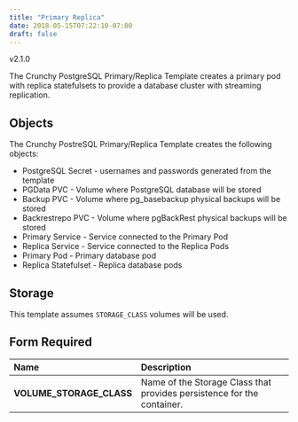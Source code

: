 ```yaml
---
title: "Primary Replica"
date: 2018-05-15T07:22:10-07:00
draft: false
---
```


v2.1.0

The Crunchy PostgreSQL Primary/Replica Template creates a primary pod with replica statefulsets to provide a database cluster with streaming replication.

## Objects

The Crunchy PostreSQL Primary/Replica Template creates the following objects:

* PostgreSQL Secret - usernames and passwords generated from the template
* PGData PVC - Volume where PostgreSQL database will be stored
* Backup PVC - Volume where pg_basebackup physical backups will be stored
* Backrestrepo PVC - Volume where pgBackRest physical backups will be stored
* Primary Service - Service connected to the Primary Pod
* Replica Service - Service connected to the Replica Pods
* Primary Pod - Primary database pod
* Replica Statefulset - Replica database pods

## Storage

This template assumes `STORAGE_CLASS` volumes will be used.

## Form Required
**Name**|**Description**
:-----|:-----
**VOLUME_STORAGE_CLASS**|Name of the Storage Class that provides persistence for the container.
